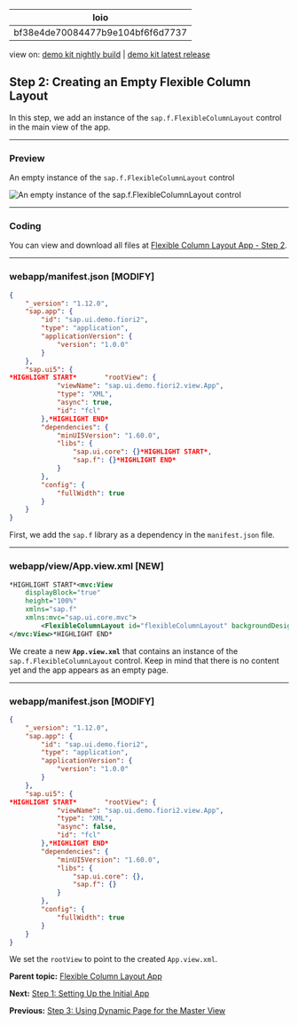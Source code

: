 <!-- loiobf38e4de70084477b9e104bf6f6d7737 -->

| loio |
| -----|
| bf38e4de70084477b9e104bf6f6d7737 |

<div id="loio">

view on: [demo kit nightly build](https://openui5nightly.hana.ondemand.com/#/topic/bf38e4de70084477b9e104bf6f6d7737) | [demo kit latest release](https://openui5.hana.ondemand.com/#/topic/bf38e4de70084477b9e104bf6f6d7737)</div>

## Step 2: Creating an Empty Flexible Column Layout

In this step, we add an instance of the `sap.f.FlexibleColumnLayout` control in the main view of the app.

***

<a name="loiobf38e4de70084477b9e104bf6f6d7737__section_ed2_4dd_lbb"/>

### Preview

   
  
<a name="loiobf38e4de70084477b9e104bf6f6d7737__fig_r1j_pst_mr"/>An empty instance of the `sap.f.FlexibleColumnLayout` control

 ![](loio533d16592a7046e195278bf367507756_HiRes.png "An empty instance of the sap.f.FlexibleColumnLayout
					control") 

***

<a name="loiobf38e4de70084477b9e104bf6f6d7737__section_yzh_v3j_l4b"/>

### Coding

You can view and download all files at [Flexible Column Layout App - Step 2](https://openui5.hana.ondemand.com/#/sample/sap.f.tutorial.fiori2.02/preview).

***

<a name="loiobf38e4de70084477b9e104bf6f6d7737__section_cyn_x3j_l4b"/>

### webapp/manifest.json \[MODIFY\]

``` json
{
	"_version": "1.12.0",
	"sap.app": {
		"id": "sap.ui.demo.fiori2",
		"type": "application",
		"applicationVersion": {
			"version": "1.0.0"
		}
	},
	"sap.ui5": {
*HIGHLIGHT START*		"rootView": {
			"viewName": "sap.ui.demo.fiori2.view.App",
			"type": "XML",
			"async": true,
			"id": "fcl"
		},*HIGHLIGHT END*
		"dependencies": {
			"minUI5Version": "1.60.0",
			"libs": {
				"sap.ui.core": {}*HIGHLIGHT START*,
				"sap.f": {}*HIGHLIGHT END*
			}
		},
		"config": {
			"fullWidth": true
		}
	}
}
```

First, we add the `sap.f` library as a dependency in the `manifest.json` file.

***

<a name="loiobf38e4de70084477b9e104bf6f6d7737__section_w1v_z3j_l4b"/>

### webapp/view/App.view.xml \[NEW\]

``` xml
*HIGHLIGHT START*<mvc:View
	displayBlock="true"
	height="100%"
	xmlns="sap.f"
	xmlns:mvc="sap.ui.core.mvc">
		<FlexibleColumnLayout id="flexibleColumnLayout" backgroundDesign="Solid"></FlexibleColumnLayout>
</mvc:View>*HIGHLIGHT END*
```

We create a new **`App.view.xml`** that contains an instance of the `sap.f.FlexibleColumnLayout` control. Keep in mind that there is no content yet and the app appears as an empty page.

***

<a name="loiobf38e4de70084477b9e104bf6f6d7737__section_fd2_4dd_lbb"/>

### webapp/manifest.json \[MODIFY\]

``` json
{
	"_version": "1.12.0",
	"sap.app": {
		"id": "sap.ui.demo.fiori2",
		"type": "application",
		"applicationVersion": {
			"version": "1.0.0"
		}
	},
	"sap.ui5": {
*HIGHLIGHT START*		"rootView": {
			"viewName": "sap.ui.demo.fiori2.view.App",
			"type": "XML",
			"async": false,
			"id": "fcl"
		},*HIGHLIGHT END*
		"dependencies": {
			"minUI5Version": "1.60.0",
			"libs": {
				"sap.ui.core": {},
				"sap.f": {}
			}
		},
		"config": {
			"fullWidth": true
		}
	}
}
```

We set the `rootView` to point to the created `App.view.xml`.

**Parent topic:** [Flexible Column Layout App](Flexible_Column_Layout_App_c4de2df.md "In this tutorial, we showcase how to structure your OpenUI5 app using the layout patterns that comply with the SAP Fiori design guidelines.")

**Next:** [Step 1: Setting Up the Initial App](Step_1_Setting_Up_the_Initial_App_59b772b.md "We start by setting up a basic OpenUI5 app for this tutorial.")

**Previous:** [Step 3: Using Dynamic Page for the Master View](Step_3_Using_Dynamic_Page_for_the_Master_View_0830bce.md "In this step, we create the master view of the app using sap.f.DynamicPage control.")

